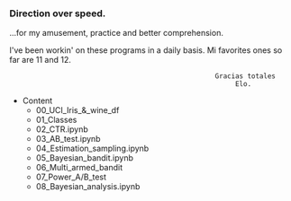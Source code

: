 ### Direction over speed.

...for my amusement, practice and better comprehension.


 I've been workin' on these programs in a daily basis. Mi favorites ones so far are 11 and 12. 

                                                       Gracias totales
                                                            Elo.

- Content
  * 00_UCI_Iris_&_wine_df
  * 01_Classes
  * 02_CTR.ipynb
  * 03_AB_test.ipynb
  * 04_Estimation_sampling.ipynb
  * 05_Bayesian_bandit.ipynb
  * 06_Multi_armed_bandit
  * 07_Power_A/B_test
  * 08_Bayesian_analysis.ipynb
